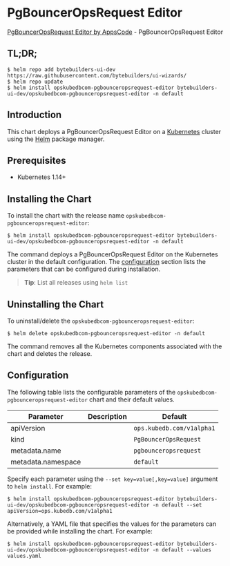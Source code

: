 # PgBouncerOpsRequest Editor

[PgBouncerOpsRequest Editor by AppsCode](https://byte.builders) - PgBouncerOpsRequest Editor

## TL;DR;

```console
$ helm repo add bytebuilders-ui-dev https://raw.githubusercontent.com/bytebuilders/ui-wizards/
$ helm repo update
$ helm install opskubedbcom-pgbounceropsrequest-editor bytebuilders-ui-dev/opskubedbcom-pgbounceropsrequest-editor -n default
```

## Introduction

This chart deploys a PgBouncerOpsRequest Editor on a [Kubernetes](http://kubernetes.io) cluster using the [Helm](https://helm.sh) package manager.

## Prerequisites

- Kubernetes 1.14+

## Installing the Chart

To install the chart with the release name `opskubedbcom-pgbounceropsrequest-editor`:

```console
$ helm install opskubedbcom-pgbounceropsrequest-editor bytebuilders-ui-dev/opskubedbcom-pgbounceropsrequest-editor -n default
```

The command deploys a PgBouncerOpsRequest Editor on the Kubernetes cluster in the default configuration. The [configuration](#configuration) section lists the parameters that can be configured during installation.

> **Tip**: List all releases using `helm list`

## Uninstalling the Chart

To uninstall/delete the `opskubedbcom-pgbounceropsrequest-editor`:

```console
$ helm delete opskubedbcom-pgbounceropsrequest-editor -n default
```

The command removes all the Kubernetes components associated with the chart and deletes the release.

## Configuration

The following table lists the configurable parameters of the `opskubedbcom-pgbounceropsrequest-editor` chart and their default values.

|     Parameter      | Description |          Default          |
|--------------------|-------------|---------------------------|
| apiVersion         |             | `ops.kubedb.com/v1alpha1` |
| kind               |             | `PgBouncerOpsRequest`     |
| metadata.name      |             | `pgbounceropsrequest`     |
| metadata.namespace |             | `default`                 |


Specify each parameter using the `--set key=value[,key=value]` argument to `helm install`. For example:

```console
$ helm install opskubedbcom-pgbounceropsrequest-editor bytebuilders-ui-dev/opskubedbcom-pgbounceropsrequest-editor -n default --set apiVersion=ops.kubedb.com/v1alpha1
```

Alternatively, a YAML file that specifies the values for the parameters can be provided while
installing the chart. For example:

```console
$ helm install opskubedbcom-pgbounceropsrequest-editor bytebuilders-ui-dev/opskubedbcom-pgbounceropsrequest-editor -n default --values values.yaml
```

